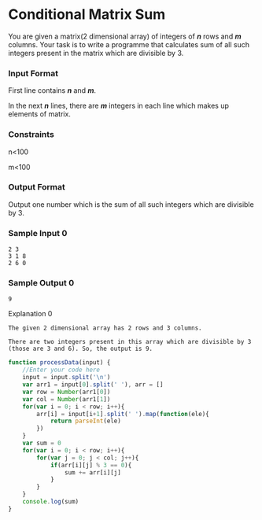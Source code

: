 # Conditional Matrix Sum

You are given a matrix(2 dimensional array) of integers of ***n*** rows and ***m*** columns. Your task is to write a programme that calculates sum of all such integers present in the matrix which are divisible by 3. 

### Input Format

First line contains ***n*** and ***m***.

In the next ***n*** lines, there are ***m*** integers in each line which makes up elements of matrix.

### Constraints

n<100

m<100

### Output Format

Output one number which is the sum of all such integers which are divisible by 3.

### Sample Input 0

```
2 3
3 1 8
2 6 0
```

### Sample Output 0
```
9
```
Explanation 0
```
The given 2 dimensional array has 2 rows and 3 columns.

There are two integers present in this array which are divisible by 3 (those are 3 and 6). So, the output is 9.
```

```javascript
function processData(input) {
    //Enter your code here
    input = input.split('\n')
    var arr1 = input[0].split(' '), arr = []
    var row = Number(arr1[0])
    var col = Number(arr1[1])
    for(var i = 0; i < row; i++){
        arr[i] = input[i+1].split(' ').map(function(ele){
            return parseInt(ele)
        })
    }
    var sum = 0
    for(var i = 0; i < row; i++){
        for(var j = 0; j < col; j++){
            if(arr[i][j] % 3 == 0){
                sum += arr[i][j]
            }
        }
    }
    console.log(sum)
}   
```


